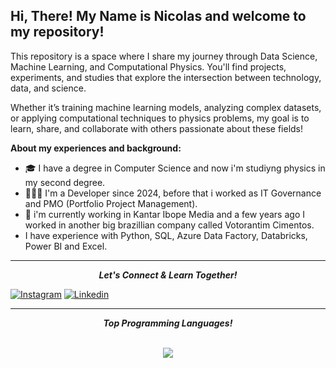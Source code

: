 ## Hi, There! My Name is Nicolas and welcome to my repository!</h1>

This repository is a space where I share my journey through Data Science, Machine Learning, and Computational Physics.
You'll find projects, experiments, and studies that explore the intersection between technology, data, and science.

Whether it’s training machine learning models, analyzing complex datasets, or applying computational techniques to physics problems, my goal is to learn, share, and collaborate with others passionate about these fields!

**</h2>About my experiences and background:</h2>**
- 🎓 I have a degree in Computer Science and now i'm studiyng physics in my second degree.
- 👨🏻‍💻 I'm a Developer since 2024, before that i worked as IT Governance and PMO    (Portfolio Project Management).
- 👔 i'm currently working in Kantar Ibope Media and a few years ago I worked in another big brazillian company called Votorantim Cimentos.
- I have experience with Python, SQL, Azure Data Factory, Databricks, Power BI and Excel.

<hr/>
<p align="center">
  <b><i>Let's Connect & Learn Together!</i></b>

[![Instagram](https://img.icons8.com/?size=96&id=32323&format=png)](https://www.instagram.com/nicolas__raphael/)
[![Linkedin](https://img.icons8.com/?size=96&id=13930&format=png)](https://www.linkedin.com/in/nicolas-raphael-8ab7a6174/)
<!-- [![Medium](https://img.icons8.com/?size=50&id=110611&format=png)](https://medium.com/me/stories/public) -->
<hr/>
<p align="center">
  <b><i>Top Programming Languages!</i></b> 
<br>
<br>
<p align="center">
   <img align="center" src="https://github-readme-stats.vercel.app/api/top-langs/?username=NicolasRaphael&theme=radical&line_height=10&hide_langs_below=1&layout=compact" />
<!--    <img align="right" alt="GIF" height="300px" src="https://media.giphy.com/media/xT9IgzoKnwFNmISR8I/giphy.gif" />  -->
</p>


